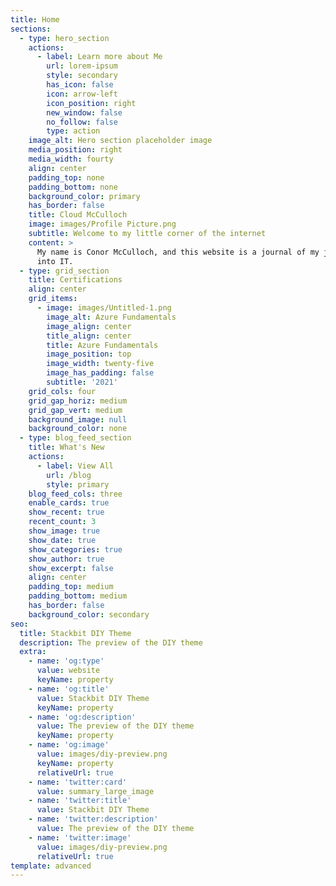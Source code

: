 ```yaml
---
title: Home
sections:
  - type: hero_section
    actions:
      - label: Learn more about Me
        url: lorem-ipsum
        style: secondary
        has_icon: false
        icon: arrow-left
        icon_position: right
        new_window: false
        no_follow: false
        type: action
    image_alt: Hero section placeholder image
    media_position: right
    media_width: fourty
    align: center
    padding_top: none
    padding_bottom: none
    background_color: primary
    has_border: false
    title: Cloud McCulloch
    image: images/Profile Picture.png
    subtitle: Welcome to my little corner of the internet
    content: >
      My name is Conor McCulloch, and this website is a journal of my journey
      into IT.
  - type: grid_section
    title: Certifications
    align: center
    grid_items:
      - image: images/Untitled-1.png
        image_alt: Azure Fundamentals
        image_align: center
        title_align: center
        title: Azure Fundamentals
        image_position: top
        image_width: twenty-five
        image_has_padding: false
        subtitle: '2021'
    grid_cols: four
    grid_gap_horiz: medium
    grid_gap_vert: medium
    background_image: null
    background_color: none
  - type: blog_feed_section
    title: What's New
    actions:
      - label: View All
        url: /blog
        style: primary
    blog_feed_cols: three
    enable_cards: true
    show_recent: true
    recent_count: 3
    show_image: true
    show_date: true
    show_categories: true
    show_author: true
    show_excerpt: false
    align: center
    padding_top: medium
    padding_bottom: medium
    has_border: false
    background_color: secondary
seo:
  title: Stackbit DIY Theme
  description: The preview of the DIY theme
  extra:
    - name: 'og:type'
      value: website
      keyName: property
    - name: 'og:title'
      value: Stackbit DIY Theme
      keyName: property
    - name: 'og:description'
      value: The preview of the DIY theme
      keyName: property
    - name: 'og:image'
      value: images/diy-preview.png
      keyName: property
      relativeUrl: true
    - name: 'twitter:card'
      value: summary_large_image
    - name: 'twitter:title'
      value: Stackbit DIY Theme
    - name: 'twitter:description'
      value: The preview of the DIY theme
    - name: 'twitter:image'
      value: images/diy-preview.png
      relativeUrl: true
template: advanced
---
```

